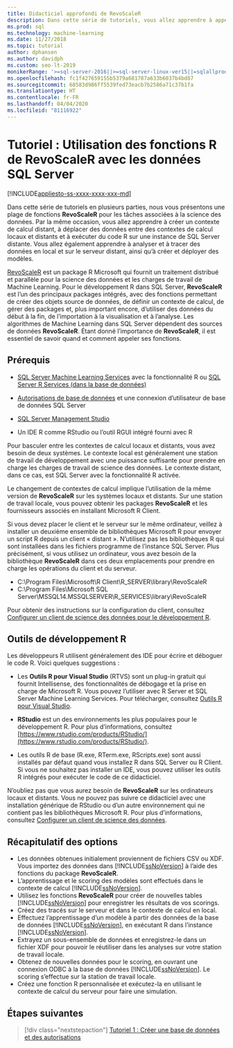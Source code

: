 ```yaml
---
title: Didacticiel approfondi de RevoScaleR
description: Dans cette série de tutoriels, vous allez apprendre à appeler les fonctions RevoScaleR à l’aide de l’intégration R de SQL Server Machine Learning.
ms.prod: sql
ms.technology: machine-learning
ms.date: 11/27/2018
ms.topic: tutorial
author: dphansen
ms.author: davidph
ms.custom: seo-lt-2019
monikerRange: '>=sql-server-2016||>=sql-server-linux-ver15||=sqlallproducts-allversions'
ms.openlocfilehash: fc1f427659155b5379a681787a633b6037b4bd87
ms.sourcegitcommit: 68583d986ff5539fed73eacb7b2586a71c37b1fa
ms.translationtype: HT
ms.contentlocale: fr-FR
ms.lasthandoff: 04/04/2020
ms.locfileid: "81116922"
---
```

# <a name="tutorial-use-revoscaler-r-functions-with-sql-server-data"></a>Tutoriel : Utilisation des fonctions R de RevoScaleR avec les données SQL Server
[!INCLUDE[appliesto-ss-xxxx-xxxx-xxx-md](../../includes/appliesto-ss-xxxx-xxxx-xxx-md.md)]

Dans cette série de tutoriels en plusieurs parties, nous vous présentons une plage de fonctions **RevoScaleR** pour les tâches associées à la science des données. Par la même occasion, vous allez apprendre à créer un contexte de calcul distant, à déplacer des données entre des contextes de calcul locaux et distants et à exécuter du code R sur une instance de SQL Server distante. Vous allez également apprendre à analyser et à tracer des données en local et sur le serveur distant, ainsi qu’à créer et déployer des modèles.

[RevoScaleR](https://docs.microsoft.com/machine-learning-server/r-reference/revoscaler/revoscaler) est un package R Microsoft qui fournit un traitement distribué et parallèle pour la science des données et les charges de travail de Machine Learning. Pour le développement R dans SQL Server, **RevoScaleR** est l’un des principaux packages intégrés, avec des fonctions permettant de créer des objets source de données, de définir un contexte de calcul, de gérer des packages et, plus important encore, d’utiliser des données du début à la fin, de l’importation à la visualisation et à l’analyse. Les algorithmes de Machine Learning dans SQL Server dépendent des sources de données **RevoScaleR**. Étant donné l’importance de **RevoScaleR**, il est essentiel de savoir quand et comment appeler ses fonctions. 

## <a name="prerequisites"></a>Prérequis

+ [SQL Server Machine Learning Services](../install/sql-machine-learning-services-windows-install.md) avec la fonctionnalité R ou [SQL Server R Services (dans la base de données)](../install/sql-r-services-windows-install.md)
  
+ [Autorisations de base de données](../security/user-permission.md) et une connexion d’utilisateur de base de données SQL Server

+ [SQL Server Management Studio](https://docs.microsoft.com/sql/ssms/download-sql-server-management-studio-ssms)

+ Un IDE R comme RStudio ou l’outil RGUI intégré fourni avec R

Pour basculer entre les contextes de calcul locaux et distants, vous avez besoin de deux systèmes. Le contexte local est généralement une station de travail de développement avec une puissance suffisante pour prendre en charge les charges de travail de science des données. Le contexte distant, dans ce cas, est SQL Server avec la fonctionnalité R activée. 

Le changement de contextes de calcul implique l’utilisation de la même version de **RevoScaleR** sur les systèmes locaux et distants. Sur une station de travail locale, vous pouvez obtenir les packages **RevoScaleR** et les fournisseurs associés en installant Microsoft R Client.

Si vous devez placer le client et le serveur sur le même ordinateur, veillez à installer un deuxième ensemble de bibliothèques Microsoft R pour envoyer un script R depuis un client « distant ». N’utilisez pas les bibliothèques R qui sont installées dans les fichiers programme de l’instance SQL Server. Plus précisément, si vous utilisez un ordinateur, vous avez besoin de la bibliothèque **RevoScaleR** dans ces deux emplacements pour prendre en charge les opérations du client et du serveur.

+ C:\Program Files\Microsoft\R Client\R_SERVER\library\RevoScaleR 
+ C:\Program Files\Microsoft SQL Server\MSSQL14.MSSQLSERVER\R_SERVICES\library\RevoScaleR

Pour obtenir des instructions sur la configuration du client, consultez [Configurer un client de science des données pour le développement R](../r/set-up-a-data-science-client.md).


## <a name="r-development-tools"></a>Outils de développement R

Les développeurs R utilisent généralement des IDE pour écrire et déboguer le code R. Voici quelques suggestions :

- Les **Outils R pour Visual Studio** (RTVS) sont un plug-in gratuit qui fournit Intellisense, des fonctionnalités de débogage et la prise en charge de Microsoft R. Vous pouvez l’utiliser avec R Server et SQL Server Machine Learning Services. Pour télécharger, consultez [Outils R pour Visual Studio](https://marketplace.visualstudio.com/items?itemName=MikhailArkhipov007.RTVS2019).

- **RStudio** est un des environnements les plus populaires pour le développement R. Pour plus d’informations, consultez [https://www.rstudio.com/products/RStudio/](https://www.rstudio.com/products/RStudio/).

- Les outils R de base (R.exe, RTerm.exe, RScripts.exe) sont aussi installés par défaut quand vous installez R dans SQL Server ou R Client. Si vous ne souhaitez pas installer un IDE, vous pouvez utiliser les outils R intégrés pour exécuter le code de ce didacticiel.

N’oubliez pas que vous aurez besoin de **RevoScaleR** sur les ordinateurs locaux et distants. Vous ne pouvez pas suivre ce didacticiel avec une installation générique de RStudio ou d’un autre environnement qui ne contient pas les bibliothèques Microsoft R. Pour plus d’informations, consultez [Configurer un client de science des données](../r/set-up-a-data-science-client.md).

## <a name="summary-of-tasks"></a>Récapitulatif des options

+ Les données obtenues initialement proviennent de fichiers CSV ou XDF. Vous importez des données dans [!INCLUDE[ssNoVersion](../../includes/ssnoversion-md.md)] à l’aide des fonctions du package **RevoScaleR**.
+ L’apprentissage et le scoring des modèles sont effectués dans le contexte de calcul [!INCLUDE[ssNoVersion](../../includes/ssnoversion-md.md)]. 
+ Utilisez les fonctions **RevoScaleR** pour créer de nouvelles tables [!INCLUDE[ssNoVersion](../../includes/ssnoversion-md.md)] pour enregistrer les résultats de vos scorings.
+ Créez des tracés sur le serveur et dans le contexte de calcul en local.
+ Effectuez l’apprentissage d’un modèle à partir des données de la base de données [!INCLUDE[ssNoVersion](../../includes/ssnoversion-md.md)], en exécutant R dans l’instance [!INCLUDE[ssNoVersion](../../includes/ssnoversion-md.md)].
+ Extrayez un sous-ensemble de données et enregistrez-le dans un fichier XDF pour pouvoir le réutiliser dans les analyses sur votre station de travail locale.
+ Obtenez de nouvelles données pour le scoring, en ouvrant une connexion ODBC à la base de données [!INCLUDE[ssNoVersion](../../includes/ssnoversion-md.md)]. Le scoring s’effectue sur la station de travail locale.
+ Créez une fonction R personnalisée et exécutez-la en utilisant le contexte de calcul du serveur pour faire une simulation.

## <a name="next-steps"></a>Étapes suivantes

> [!div class="nextstepaction"]
> [Tutoriel 1 : Créer une base de données et des autorisations](deepdive-work-with-sql-server-data-using-r.md)